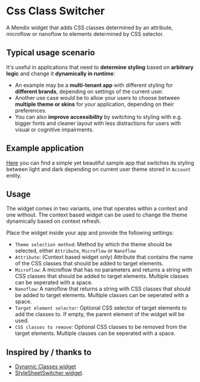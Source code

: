 # Css Class Switcher

A Mendix widget that adds CSS classes determined by an attribute, microflow or nanoflow to elements determined by CSS selector.

## Typical usage scenario

It's useful in applications that need to **determine styling** based on **arbitrary logic** and change it **dynamically in runtime**:

- An example may be a **multi-tenant app** with different styling for **different brands**, depending on settings of the current user.
- Another use case would be to allow your users to choose between **multiple theme or skins** for your application, depending on their preferences.
- You can also **improve accessibility** by switching to styling with e.g. bigger fonts and cleaner layout with less distractions for users with visual or cognitive impairments.

## Example application

[Here](https://github.com/ObjectivityLtd/Mendix.CssClassSwitcher/tree/master/test) you can find a simple yet beautiful sample app that switches its styling between light and dark depending on current user theme stored in ``Account`` entity.

## Usage

The widget comes in two variants, one that operates within a context and one without.
The context based widget can be used to change the theme dynamically based on context refresh.

Place the widget inside your app and provide the following settings:
- `Theme selection method`: Method by which the theme should be selected, either `Attribute`, `Microflow` or `Nanoflow`
- `Attribute`: (Context based widget only) Attribute that contains the name of the CSS classes that should be added to target elements.
- `Microflow`: A microflow that has no parameters and returns a string with CSS classes that should be added to target elements. Multiple classes can be seperated with a space.
- `Nanoflow`: A nanoflow that returns a string with CSS classes that should be added to target elements. Multiple classes can be seperated with a space.
- `Target element selector`: Optional CSS selector of target elements to add the classes to. If empty, the parent element of the widget will be used.
- `CSS classes to remove`: Optional CSS classes to be removed from the target elements. Multiple classes can be seperated with a space.

## Inspired by / thanks to
- [Dynamic Classes widget](https://appstore.home.mendix.com/link/app/108838/)
- [StyleSheetSwitcher widget](https://appstore.home.mendix.com/link/app/106033/).
